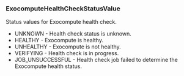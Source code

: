 ### ExocomputeHealthCheckStatusValue
Status values for Exocompute health check.

- UNKNOWN - Health check status is unknown.
- HEALTHY - Exocompute is healthy.
- UNHEALTHY - Exocompute is not healthy.
- VERIFYING - Health check is in progress.
- JOB_UNSUCCESSFUL - Health check job failed to determine the Exocompute health status.
